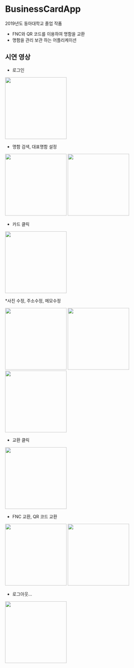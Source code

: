 # BusinessCardApp
2019년도 동아대학교 졸업 작품
 - FNC와 QR 코드를 이용하여 명함을 교환
 - 명함을 관리 보관 하는 어플리케이션
 
## 시연 영상

* 로그인
<image width="200px" height="auto" src="https://user-images.githubusercontent.com/55723654/91384570-e89c7800-e869-11ea-845e-8c3b937535cc.gif" >

* 명함 검색, 대표명함 설정
<div>
<image width="200px" height="auto" src="https://user-images.githubusercontent.com/55723654/91384572-e89c7800-e869-11ea-9685-b36e80f128a0.gif" >
<image width="200px" height="auto" src="https://user-images.githubusercontent.com/55723654/91384574-e9350e80-e869-11ea-8b64-f066c992bd32.gif" >
</div>
 
* 카드 클릭
<image width="200px" height="auto" src="https://user-images.githubusercontent.com/55723654/91384557-e63a1e00-e869-11ea-9062-c4dd2383bea1.gif">
 
*사진 수정, 주소수정, 메모수정
<div>
<image width="200px" height="auto" src="https://user-images.githubusercontent.com/55723654/91384549-e4705a80-e869-11ea-880a-c523a13c3b8c.gif">
<image width="200px" height="auto" src="https://user-images.githubusercontent.com/55723654/91384552-e5a18780-e869-11ea-9ba0-0f170e6ca019.gif">
<image width="200px" height="auto" src="https://user-images.githubusercontent.com/55723654/91384555-e63a1e00-e869-11ea-8050-727bdeeb5bde.gif">
</div>

* 교환 클릭
<image width="200px" height="auto" src="https://user-images.githubusercontent.com/55723654/91384564-e803e180-e869-11ea-9df3-cd884d05ebc0.gif">
 
* FNC 교환, QR 코드 교환
<div>
<image width="200px" height="auto" src="https://user-images.githubusercontent.com/55723654/91384558-e6d2b480-e869-11ea-88a6-429d826fe7cb.gif">
<image width="200px" height="auto" src="https://user-images.githubusercontent.com/55723654/91384563-e76b4b00-e869-11ea-970a-a2b3b2049302.gif">
</div>
  
* 로그아웃...
<image width="200px" height="auto" src="https://user-images.githubusercontent.com/55723654/91384566-e803e180-e869-11ea-8186-6a1956e84ab1.gif">  
